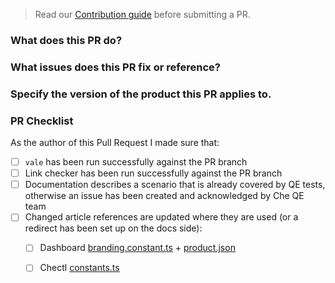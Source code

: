 > Read our [Contribution guide](https://github.com/eclipse/che-docs/blob/master/CONTRIBUTING.adoc) before submitting a PR.

### What does this PR do?


### What issues does this PR fix or reference?


### Specify the version of the product this PR applies to.


### PR Checklist

As the author of this Pull Request I made sure that:

- [ ] `vale` has been run successfully against the PR branch
- [ ] Link checker has been run successfully against the PR branch
- [ ] Documentation describes a scenario that is already covered by QE tests, otherwise an issue has been created and acknowledged by Che QE team
- [ ] Changed article references are updated where they are used (or a redirect has been set up on the docs side):
    - [ ] Dashboard [branding.constant.ts](https://github.com/eclipse/che-dashboard/blob/master/src/components/branding/branding.constant.ts) + [product.json](https://github.com/eclipse/che-dashboard/blob/master/src/assets/branding/product.json)
    - [ ] Chectl [constants.ts](https://github.com/che-incubator/chectl/blob/master/src/constants.ts)

